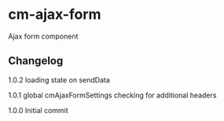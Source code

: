 # cm-ajax-form
Ajax form component

## Changelog
1.0.2
loading state on sendData

1.0.1
global cmAjaxFormSettings checking for additional headers

1.0.0
Initial commit